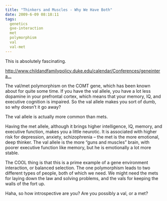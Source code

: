 ```yaml
---
title: "Thinkers and Muscles - Why We Have Both"
date: 2009-6-09 08:18:11
tags:
  genetics
  gxe-interaction
  met
  polymorphism
  val
  val-met
---
```



This is absolutely fascinating.

http://www.childandfamilypolicy.duke.edu/calendar/Conferences/geneintera…

The val/met polymorphism on the COMT gene, which has been known about for quite some time. If you have the val allele, you have a lot less dopamine in your prefrontal cortex, which means that your memory, IQ, and executive cognition is impaired. So the val allele makes you sort of dumb, so why doesn’t it go away?

The val allele is actually more common than mets.

Having the met allele, although it brings higher intelligence, IQ, memory, and executive function, makes you a little neurotic. It is associated with higher risk for depression, anxiety, schizophrenia – the met is the more emotional, deep thinker. The val allele is the more “guns and muscles” brain, with poorer executive function like memory, but he is emotionally a lot more stable.

The COOL thing is that this is a prime example of a gene environment interaction, or balanced selection. The one polymorphism leads to two different types of people, both of which we need. We might need the mets for laying down the law and solving problems, and the vals for keeping the walls of the fort up.

Haha, so how introspective are you? Are you possibly a val, or a met?


